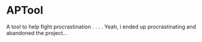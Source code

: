 # APTool
A tool to help fight procrastination
.
.
.
.
Yeah, i ended up procrastinating and abandoned the project...
